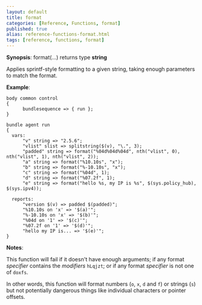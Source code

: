 ```yaml
---
layout: default
title: format
categories: [Reference, Functions, format]
published: true
alias: reference-functions-format.html
tags: [reference, functions, format]
---
```




**Synopsis**: format(...) returns type **string**

  

Applies sprintf-style formatting to a given string, taking enough parameters to match the format.

**Example**:  
   

```cf3
body common control
{
      bundlesequence => { run };
}

bundle agent run
{
  vars:
      "v" string => "2.5.6";
      "vlist" slist => splitstring($(v), "\.", 3);
      "padded" string => format("%04d%04d%04d", nth("vlist", 0), nth("vlist", 1), nth("vlist", 2));
      "a" string => format("%10.10s", "x");
      "b" string => format("%-10.10s", "x");
      "c" string => format("%04d", 1);
      "d" string => format("%07.2f", 1);
      "e" string => format("hello %s, my IP is %s", $(sys.policy_hub), $(sys.ipv4));

  reports:
      "version $(v) => padded $(padded)";
      "%10.10s on 'x' => '$(a)'";
      "%-10.10s on 'x' => '$(b)'";
      "%04d on '1' => '$(c)'";
      "%07.2f on '1' => '$(d)'";
      "hello my IP is... => '$(e)'";
}
```

**Notes**:  
   
This function will fail if it doesn't have enough arguments; if any
format *specifier* contains the *modifiers* `hLqjzt`; or if any format
*specifier* is not one of `doxfs`.

In other words, this function will format numbers (`o`, `x`, `d` and
`f`) or strings (`s`) but not potentially dangerous things like
individual characters or pointer offsets.
